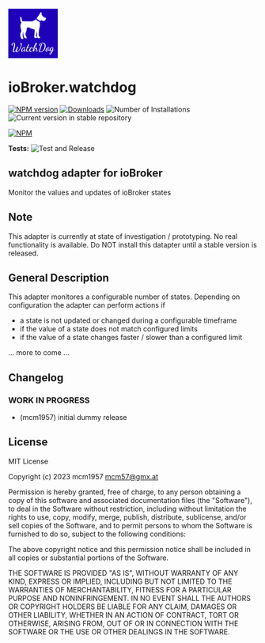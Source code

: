![Logo](admin/watchdog.png)

# ioBroker.watchdog

[![NPM version](https://img.shields.io/npm/v/iobroker.watchdog.svg)](https://www.npmjs.com/package/iobroker.watchdog)
[![Downloads](https://img.shields.io/npm/dm/iobroker.watchdog.svg)](https://www.npmjs.com/package/iobroker.watchdog)
![Number of Installations](https://iobroker.live/badges/watchdog-installed.svg)
![Current version in stable repository](https://iobroker.live/badges/watchdog-stable.svg)

[![NPM](https://nodei.co/npm/iobroker.watchdog.png?downloads=true)](https://nodei.co/npm/iobroker.watchdog/)

**Tests:** ![Test and Release](https://github.com/mcm1957/ioBroker.watchdog/workflows/Test%20and%20Release/badge.svg)

## watchdog adapter for ioBroker

Monitor the values and updates of ioBroker states

## Note

This adapter is currently at state of investigation / prototyping. No real functionality is available.
Do NOT install this datapter until a stable version is released.

## General Description

This adapter monitores a configurable number of states. Depending on configuration the adapter can perform actions if

-   a state is not updated or changed during a configurable timeframe
-   if the value of a state does not match configured limits
-   if the value of a state changes faster / slower than a configured limit

... more to come ...

## Changelog

<!--
    Placeholder for the next version (at the beginning of the line):
    ### **WORK IN PROGRESS**
-->

### **WORK IN PROGRESS**

-   (mcm1957) initial dummy release

## License

MIT License

Copyright (c) 2023 mcm1957 <mcm57@gmx.at>

Permission is hereby granted, free of charge, to any person obtaining a copy
of this software and associated documentation files (the "Software"), to deal
in the Software without restriction, including without limitation the rights
to use, copy, modify, merge, publish, distribute, sublicense, and/or sell
copies of the Software, and to permit persons to whom the Software is
furnished to do so, subject to the following conditions:

The above copyright notice and this permission notice shall be included in all
copies or substantial portions of the Software.

THE SOFTWARE IS PROVIDED "AS IS", WITHOUT WARRANTY OF ANY KIND, EXPRESS OR
IMPLIED, INCLUDING BUT NOT LIMITED TO THE WARRANTIES OF MERCHANTABILITY,
FITNESS FOR A PARTICULAR PURPOSE AND NONINFRINGEMENT. IN NO EVENT SHALL THE
AUTHORS OR COPYRIGHT HOLDERS BE LIABLE FOR ANY CLAIM, DAMAGES OR OTHER
LIABILITY, WHETHER IN AN ACTION OF CONTRACT, TORT OR OTHERWISE, ARISING FROM,
OUT OF OR IN CONNECTION WITH THE SOFTWARE OR THE USE OR OTHER DEALINGS IN THE
SOFTWARE.
